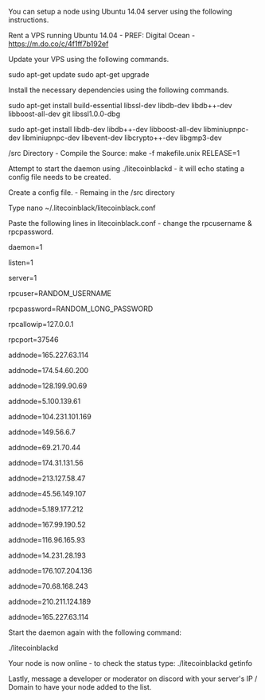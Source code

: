 You can setup a node using Ubuntu 14.04 server using the following instructions. 

Rent a VPS running Ubuntu 14.04 - PREF: Digital Ocean - https://m.do.co/c/4f1ff7b192ef

 
Update your VPS using the following commands. 

sudo apt-get update 
sudo apt-get upgrade 

Install the necessary dependencies using the following commands. 

sudo apt-get install build-essential libssl-dev libdb-dev libdb++-dev libboost-all-dev git libssl1.0.0-dbg 

sudo apt-get install libdb-dev libdb++-dev libboost-all-dev libminiupnpc-dev libminiupnpc-dev libevent-dev libcrypto++-dev libgmp3-dev 

/src Directory - Compile the Source: make -f makefile.unix RELEASE=1

Attempt to start the daemon using ./litecoinblackd - it will echo stating a config file needs to be created. 

Create a config file. - Remaing in the /src directory

Type nano ~/.litecoinblack/litecoinblack.conf 

Paste the following lines in litecoinblack.conf - change the rpcusername & rpcpassword. 

daemon=1 

listen=1 

server=1 

rpcuser=RANDOM_USERNAME 

rpcpassword=RANDOM_LONG_PASSWORD 

rpcallowip=127.0.0.1 

rpcport=37546 

addnode=165.227.63.114

addnode=174.54.60.200

addnode=128.199.90.69 

addnode=5.100.139.61

addnode=104.231.101.169

addnode=149.56.6.7

addnode=69.21.70.44

addnode=174.31.131.56

addnode=213.127.58.47

addnode=45.56.149.107

addnode=5.189.177.212

addnode=167.99.190.52

addnode=116.96.165.93

addnode=14.231.28.193

addnode=176.107.204.136

addnode=70.68.168.243

addnode=210.211.124.189

addnode=165.227.63.114


Start the daemon again with the following command:

./litecoinblackd 

Your node is now online - to check the status type: ./litecoinblackd getinfo 

Lastly, message a developer or moderator on discord with your server's IP / Domain to have your node added to the list.
